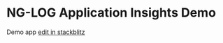 # NG-LOG Application Insights Demo

Demo app [edit in stackblitz](https://stackblitz.com/github/dagonmetric/ng-log-applicationinsights/tree/master/samples/demo-app)
